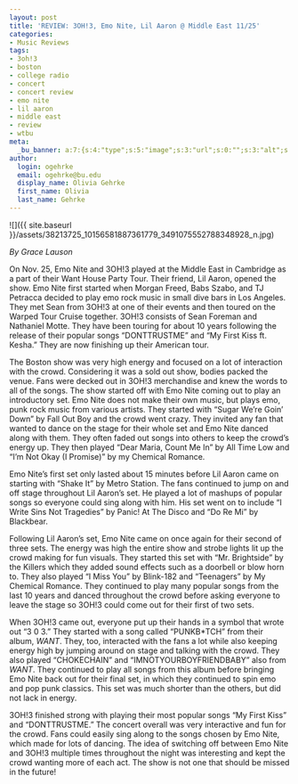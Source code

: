 ```yaml
---
layout: post
title: 'REVIEW: 3OH!3, Emo Nite, Lil Aaron @ Middle East 11/25'
categories:
- Music Reviews
tags:
- 3oh!3
- boston
- college radio
- concert
- concert review
- emo nite
- lil aaron
- middle east
- review
- wtbu
meta:
  _bu_banner: a:7:{s:4:"type";s:5:"image";s:3:"url";s:0:"";s:3:"alt";s:0:"";s:7:"post_id";s:0:"";s:4:"html";s:0:"";s:8:"position";s:12:"contentWidth";s:7:"caption";s:0:"";}
author:
  login: ogehrke
  email: ogehrke@bu.edu
  display_name: Olivia Gehrke
  first_name: Olivia
  last_name: Gehrke
---
```

![]({{ site.baseurl }}/assets/38213725_10156581887361779_3491075552788348928_n.jpg)

_By Grace Lauson_

On Nov. 25, Emo Nite and 3OH!3 played at the Middle East in Cambridge as a part of their Want House Party Tour. Their friend, Lil Aaron, opened the show. Emo Nite first started when Morgan Freed, Babs Szabo, and TJ Petracca decided to play emo rock music in small dive bars in Los Angeles. They met Sean from 3OH!3 at one of their events and then toured on the Warped Tour Cruise together. 3OH!3 consists of Sean Foreman and Nathaniel Motte. They have been touring for about 10 years following the release of their popular songs “DONTTRUSTME” and “My First Kiss ft. Kesha.” They are now finishing up their American tour.

The Boston show was very high energy and focused on a lot of interaction with the crowd. Considering it was a sold out show, bodies packed the venue. Fans were decked out in 3OH!3 merchandise and knew the words to all of the songs. The show started off with Emo Nite coming out to play an introductory set. Emo Nite does not make their own music, but plays emo, punk rock music from various artists. They started with “Sugar We’re Goin’ Down” by Fall Out Boy and the crowd went crazy. They invited any fan that wanted to dance on the stage for their whole set and Emo Nite danced along with them. They often faded out songs into others to keep the crowd’s energy up. They then played “Dear Maria, Count Me In” by All Time Low and “I’m Not Okay (I Promise)” by my Chemical Romance.

Emo Nite’s first set only lasted about 15 minutes before Lil Aaron came on starting with “Shake It” by Metro Station. The fans continued to jump on and off stage throughout Lil Aaron’s set. He played a lot of mashups of popular songs so everyone could sing along with him. His set went on to include “I Write Sins Not Tragedies” by Panic! At The Disco and “Do Re Mi” by Blackbear.

Following Lil Aaron’s set, Emo Nite came on once again for their second of three sets. The energy was high the entire show and strobe lights lit up the crowd making for fun visuals. They started this set with “Mr. Brightside” by the Killers which they added sound effects such as a doorbell or blow horn to. They also played “I Miss You” by Blink-182 and “Teenagers” by My Chemical Romance. They continued to play many popular songs from the last 10 years and danced throughout the crowd before asking everyone to leave the stage so 3OH!3 could come out for their first of two sets.

When 3OH!3 came out, everyone put up their hands in a symbol that wrote out “3 0 3.” They started with a song called “PUNKB\*TCH” from their album, _WANT_. They, too, interacted with the fans a lot while also keeping energy high by jumping around on stage and talking with the crowd. They also played “CHOKECHAIN” and “IMNOTYOURBOYFRIENDBABY” also from _WANT_. They continued to play all songs from this album before bringing Emo Nite back out for their final set, in which they continued to spin emo and pop punk classics. This set was much shorter than the others, but did not lack in energy.

3OH!3 finished strong with playing their most popular songs “My First Kiss” and “DONTTRUSTME.” The concert overall was very interactive and fun for the crowd. Fans could easily sing along to the songs chosen by Emo Nite, which made for lots of dancing. The idea of switching off between Emo Nite and 3OH!3 multiple times throughout the night was interesting and kept the crowd wanting more of each act. The show is not one that should be missed in the future!